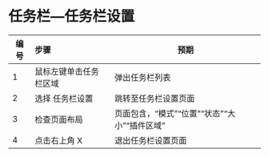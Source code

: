 # 任务栏—任务栏设置

| 编号 | 步骤                                         | 预期                 |
| ---- | :------------------------------------------- | -------------------- |
| 1    | 鼠标左键单击任务栏区域 | 弹出任务栏列表 |
| 2    | 选择 任务栏设置  | 跳转至任务栏设置页面|
| 3    | 检查页面布局 | 页面包含，“模式”“位置”“状态”“大小”“插件区域”|
| 4    | 点击右上角  X  | 退出任务栏设置页面|
